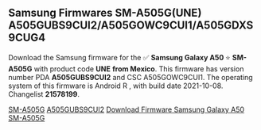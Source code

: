 <h2>Samsung Firmwares SM-A505G(UNE) A505GUBS9CUI2/A505GOWC9CUI1/A505GDXS9CUG4</h2>
Download the Samsung firmware for the ✅ <strong>Samsung Galaxy A50 </strong> ⭐ <strong>SM-A505G</strong> with product code <strong>UNE</strong> <strong> from Mexico</strong>. This firmware has version number PDA <strong>A505GUBS9CUI2</strong> and CSC A505GOWC9CUI1. The operating system of this firmware is Android R , with build date 2021-10-08. Changelist <strong>21578199</strong>.


[SM-A505G](https://samfirm.shop/samsung/model/SM-A505G)
[A505GUBS9CUI2](https://samfirm.shop/samsung/pda/A505GUBS9CUI2)
[Download Firmware Samsung Galaxy A50 SM-A505G](https://samfirm.shop/samsung/firmware/463519)
